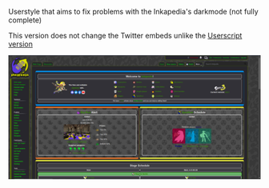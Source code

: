 Userstyle that aims to fix problems with the Inkapedia's darkmode (not fully complete)

This version does not change the Twitter embeds unlike the [Userscript version](https://greasyfork.org/en/scripts/467839-inkapedia-darkmode-fix)

![Screenshot ok wiki](https://github.com/animeTopBtns/website/blob/main/Inkapedia%20DarkMode%20fix/userScript/image.png?raw=true)
